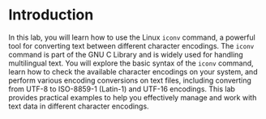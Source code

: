 # Introduction

In this lab, you will learn how to use the Linux `iconv` command, a powerful tool for converting text between different character encodings. The `iconv` command is part of the GNU C Library and is widely used for handling multilingual text. You will explore the basic syntax of the `iconv` command, learn how to check the available character encodings on your system, and perform various encoding conversions on text files, including converting from UTF-8 to ISO-8859-1 (Latin-1) and UTF-16 encodings. This lab provides practical examples to help you effectively manage and work with text data in different character encodings.

